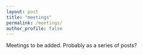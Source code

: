 ```yaml
---
layout: post
title: "meetings"
permalink: /meetings/
author_profile: false
---
```


Meetings to be added. Probably as a series of posts?